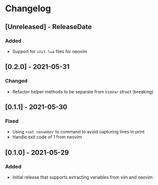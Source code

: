 # Changelog

<!-- next-header -->

## [Unreleased] - ReleaseDate

### Added

- Support for `init.lua` files for neovim

## [0.2.0] - 2021-05-31

### Changed

- Refactor helper methods to be separate from `VimVar` struct (breaking)

## [0.1.1] - 2021-05-30

### Fixed

- Using `+set nonumber` to command to avoid capturing lines in print
- Handle exit code of 1 from neovim

## [0.1.0] - 2021-05-29

### Added

- Initial release that supports extracting variables from vim and neovim

